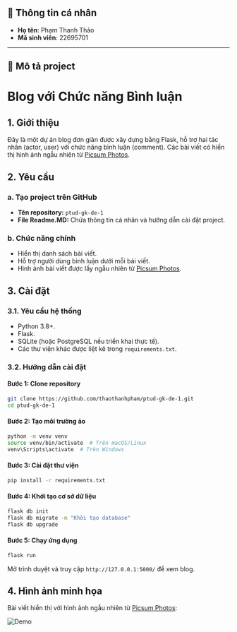 
## 📌 Thông tin cá nhân  
- **Họ tên**: Phạm Thanh Thảo  
- **Mã sinh viên**: 22695701
---

## 📌 Mô tả project  
# Blog với Chức năng Bình luận

## 1. Giới thiệu
Đây là một dự án blog đơn giản được xây dựng bằng Flask, hỗ trợ hai tác nhân (actor, user) với chức năng bình luận (comment). Các bài viết có hiển thị hình ảnh ngẫu nhiên từ [Picsum Photos](https://picsum.photos/).

## 2. Yêu cầu
### a. Tạo project trên GitHub
- **Tên repository:** `ptud-gk-de-1`
- **File Readme.MD:** Chứa thông tin cá nhân và hướng dẫn cài đặt project.

### b. Chức năng chính
- Hiển thị danh sách bài viết.
- Hỗ trợ người dùng bình luận dưới mỗi bài viết.
- Hình ảnh bài viết được lấy ngẫu nhiên từ [Picsum Photos](https://picsum.photos/).

## 3. Cài đặt
### 3.1. Yêu cầu hệ thống
- Python 3.8+.
- Flask.
- SQLite (hoặc PostgreSQL nếu triển khai thực tế).
- Các thư viện khác được liệt kê trong `requirements.txt`.

### 3.2. Hướng dẫn cài đặt
#### Bước 1: Clone repository
```sh
git clone https://github.com/thaothanhpham/ptud-gk-de-1.git
cd ptud-gk-de-1
```
#### Bước 2: Tạo môi trường ảo
```sh
python -m venv venv
source venv/bin/activate  # Trên macOS/Linux
venv\Scripts\activate  # Trên Windows
```
#### Bước 3: Cài đặt thư viện
```sh
pip install -r requirements.txt
```
#### Bước 4: Khởi tạo cơ sở dữ liệu
```sh
flask db init
flask db migrate -m "Khởi tạo database"
flask db upgrade
```
#### Bước 5: Chạy ứng dụng
```sh
flask run
```
Mở trình duyệt và truy cập `http://127.0.0.1:5000/` để xem blog.

## 4. Hình ảnh minh họa
Bài viết hiển thị với hình ảnh ngẫu nhiên từ [Picsum Photos](https://picsum.photos/):

![Demo](https://picsum.photos/600/300)

